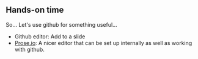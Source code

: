 Hands-on time 
-------------

So... Let's use github for something useful...

* Github editor: Add to a slide
* [Prose.io](http://prose.io): A nicer editor that can be set up
  internally as well as working with github.
